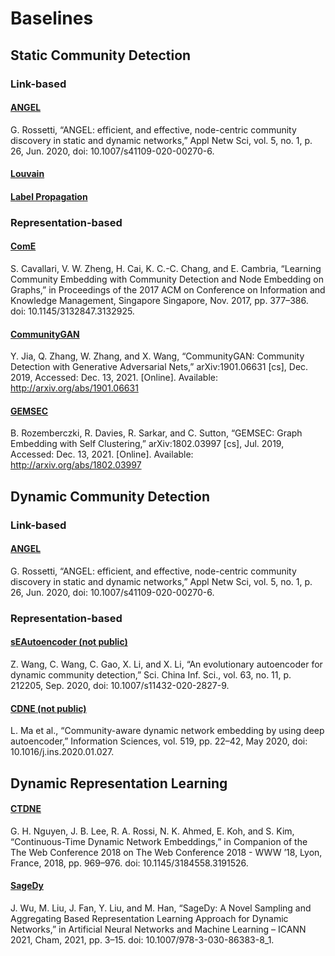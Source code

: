 # Baselines

## Static Community Detection
### Link-based

#### [ANGEL](https://github.com/GiulioRossetti/ANGEL)
G. Rossetti, “ANGEL: efficient, and effective, node-centric community discovery in static and dynamic networks,” Appl Netw Sci, vol. 5, no. 1, p. 26, Jun. 2020, doi: 10.1007/s41109-020-00270-6.

#### [Louvain](#scikit-learn-louvain)

#### [Label Propagation](#scikit-learn-label-propagation)

### Representation-based
#### [ComE](https://github.com/vwz/ComE)
S. Cavallari, V. W. Zheng, H. Cai, K. C.-C. Chang, and E. Cambria, “Learning Community Embedding with Community Detection and Node Embedding on Graphs,” in Proceedings of the 2017 ACM on Conference on Information and Knowledge Management, Singapore Singapore, Nov. 2017, pp. 377–386. doi: 10.1145/3132847.3132925.


#### [CommunityGAN](https://github.com/SamJia/CommunityGAN)
Y. Jia, Q. Zhang, W. Zhang, and X. Wang, “CommunityGAN: Community Detection with Generative Adversarial Nets,” arXiv:1901.06631 [cs], Dec. 2019, Accessed: Dec. 13, 2021. [Online]. Available: http://arxiv.org/abs/1901.06631


#### [GEMSEC](https://github.com/benedekrozemberczki/GEMSEC)
B. Rozemberczki, R. Davies, R. Sarkar, and C. Sutton, “GEMSEC: Graph Embedding with Self Clustering,” arXiv:1802.03997 [cs], Jul. 2019, Accessed: Dec. 13, 2021. [Online]. Available: http://arxiv.org/abs/1802.03997


## Dynamic Community Detection

### Link-based
#### [ANGEL](https://github.com/GiulioRossetti/ANGEL)
G. Rossetti, “ANGEL: efficient, and effective, node-centric community discovery in static and dynamic networks,” Appl Netw Sci, vol. 5, no. 1, p. 26, Jun. 2020, doi: 10.1007/s41109-020-00270-6.


### Representation-based
#### [sEAutoencoder (not public)](#not-public)
Z. Wang, C. Wang, C. Gao, X. Li, and X. Li, “An evolutionary autoencoder for dynamic community detection,” Sci. China Inf. Sci., vol. 63, no. 11, p. 212205, Sep. 2020, doi: 10.1007/s11432-020-2827-9.

#### [CDNE (not public)](#not-public)
L. Ma et al., “Community-aware dynamic network embedding by using deep autoencoder,” Information Sciences, vol. 519, pp. 22–42, May 2020, doi: 10.1016/j.ins.2020.01.027.


## Dynamic Representation Learning

#### [CTDNE](https://github.com/LogicJake/CTDNE)
G. H. Nguyen, J. B. Lee, R. A. Rossi, N. K. Ahmed, E. Koh, and S. Kim, “Continuous-Time Dynamic Network Embeddings,” in Companion of the The Web Conference 2018 on The Web Conference 2018 - WWW ’18, Lyon, France, 2018, pp. 969–976. doi: 10.1145/3184558.3191526.


#### [SageDy](https://github.com/wjm199717/SageDy)
J. Wu, M. Liu, J. Fan, Y. Liu, and M. Han, “SageDy: A Novel Sampling and Aggregating Based Representation Learning Approach for Dynamic Networks,” in Artificial Neural Networks and Machine Learning – ICANN 2021, Cham, 2021, pp. 3–15. doi: 10.1007/978-3-030-86383-8_1.


